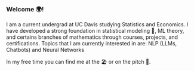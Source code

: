 ### Welcome 🌍!

I am a current undergrad at UC Davis studying Statistics and Economics. I have developed a strong foundation in statistical modeling 🔢, ML theory, and certains branches of mathematics through courses, projects, and certifications. Topics that I am currently interested in are: NLP (LLMs, Chatbots) and Neural Networks

In my free time you can find me at the 🏖 or on the pitch 💫. 

<!--
**ssunsonic/ssunsonic** is a ✨ _special_ ✨ repository because its `README.md` (this file) appears on your GitHub profile.

Here are some ideas to get you started:

- 🔭 I’m currently working on ...
- 🌱 I’m currently learning ...
- 👯 I’m looking to collaborate on ...
- 🤔 I’m looking for help with ...
- 💬 Ask me about ...
- 📫 How to reach me: ...
- 😄 Pronouns: ...
- ⚡ Fun fact: ...
-->
